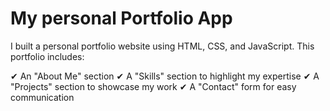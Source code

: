 # My personal Portfolio App
I built a personal portfolio website using HTML, CSS, and JavaScript. This portfolio includes:

 ✔ An "About Me" section
 ✔ A "Skills" section to highlight my expertise
 ✔ A "Projects" section to showcase my work
 ✔ A "Contact" form for easy communication
